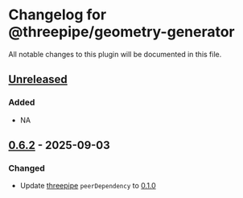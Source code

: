 # Changelog for @threepipe/geometry-generator

All notable changes to this plugin will be documented in this file.

[//]: # (The format is based on [Keep a Changelog]&#40;https://keepachangelog.com/en/1.1.0/&#41;, and this project adheres to [Semantic Versioning]&#40;https://semver.org/spec/v2.0.0.html&#41;.)

## [Unreleased]

### Added

- NA

## [0.6.2] - 2025-09-03

### Changed

- Update [threepipe](https://threepipe.org/) `peerDependency` to [0.1.0](https://github.com/repalash/threepipe/releases/tag/v0.1.0)

[unreleased]: https://github.com/repalash/threepipe/tree/dev/plugins/geometry-generator
[0.6.2]: https://github.com/repalash/threepipe/releases/tag/@threepipe/plugin-geometry-generator-v0.6.2
[0.6.1]: https://github.com/repalash/threepipe/releases/tag/@threepipe/plugin-geometry-generator-v0.6.1
